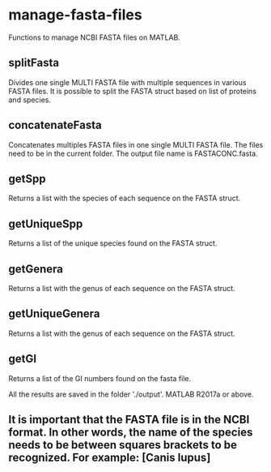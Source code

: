 # manage-fasta-files
Functions to manage NCBI FASTA files on MATLAB.

## splitFasta  
Divides one single MULTI FASTA file with multiple sequences in various FASTA files. It is possible to split the FASTA struct based on list of proteins and species. 

## concatenateFasta  
Concatenates multiples FASTA files in one single MULTI FASTA file. The files need to be in the current folder. The output file name is FASTACONC.fasta.

## getSpp  
Returns a list with the species of each sequence on the FASTA struct.

## getUniqueSpp
Returns a list of the unique species found on the FASTA struct.

## getGenera
Returns a list with the genus of each sequence on the FASTA struct.

## getUniqueGenera
Returns a list with the genus of each sequence on the FASTA struct.

## getGI  
Returns a list of the GI numbers found on the fasta file.

All the results are saved in the folder './output'. MATLAB R2017a or above.


## It is important that the FASTA file is in the NCBI format. In other words, the name of the species needs to be between squares brackets to be recognized. For example: [Canis lupus]

